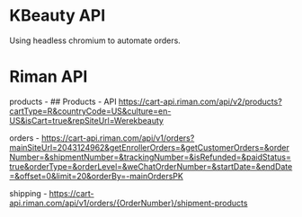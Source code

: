 # KBeauty API

Using headless chromium to automate orders.

# Riman API

products - ## Products - API  https://cart-api.riman.com/api/v2/products?cartType=R&countryCode=US&culture=en-US&isCart=true&repSiteUrl=Werekbeauty


orders - https://cart-api.riman.com/api/v1/orders?mainSiteUrl=2043124962&getEnrollerOrders=&getCustomerOrders=&orderNumber=&shipmentNumber=&trackingNumber=&isRefunded=&paidStatus=true&orderType=&orderLevel=&weChatOrderNumber=&startDate=&endDate=&offset=0&limit=20&orderBy=-mainOrdersPK

shipping - https://cart-api.riman.com/api/v1/orders/{OrderNumber}/shipment-products